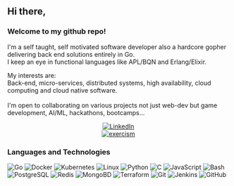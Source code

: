 ##  Hi there,

### Welcome to my github repo!
<p> 
	I'm a self taught, self motivated software developer also a hardcore gopher delivering back end solutions entirely in Go.
	<br>
	I keep an eye in functional languages like APL/BQN and Erlang/Elixir.
</p>
<p>
	My interests are: <br>
	Back-end, micro-services, distributed systems, high availability, cloud computing and cloud native software. 
	<br> <br>
	I'm open to collaborating on various projects not just web-dev but game development, AI/ML, hackathons, bootcamps...
	</p>
<p align="center">
	<a href="https://www.linkedin.com/in/diogo-av">
	        <img src="https://img.shields.io/badge/LinkedIn-blue?style=flat-square&logo=LinkedIn" alt="LinkedIn">
	</a> <br>
	<a href="https://exercism.org/profiles/UserAtUser">
	        <img src="https://img.shields.io/badge/exercism-blue?style=flat-square&logo=exercism&logoColor=white" alt="exercism">
	</a>
</p>

### Languages and Technologies
![Go](https://img.shields.io/badge/go-black?style=for-the-badge&logo=go)
![Docker](https://img.shields.io/badge/docker-black?style=for-the-badge&logo=docker)
![Kubernetes](https://img.shields.io/badge/kubernetes-black?style=for-the-badge&logo=Kubernetes)
![Linux](https://img.shields.io/badge/linux-black?style=for-the-badge&logo=Linux)
![Python](https://img.shields.io/badge/python-black?style=for-the-badge&logo=python)
![C](https://img.shields.io/badge/c-black?style=for-the-badge&logo=c)
![JavaScript](https://img.shields.io/badge/javascript-black?style=for-the-badge&logo=javascript)
![Bash](https://img.shields.io/badge/bash-black?style=for-the-badge&logo=gnu-bash&logoColor=white)
![PostgreSQL](https://img.shields.io/badge/postgresql-black?style=for-the-badge&logo=PostgreSQL)
![Redis](https://img.shields.io/badge/redis-black?style=for-the-badge&logo=redis)
![MongoBD](https://img.shields.io/badge/mongodb-black?style=for-the-badge&logo=mongodb)
![Terraform](https://img.shields.io/badge/terraform-black?style=for-the-badge&logo=terraform)
![Git](https://img.shields.io/badge/git-black?style=for-the-badge&logo=git)
![Jenkins](https://img.shields.io/badge/jenkins-black?style=for-the-badge&logo=jenkins)
![GitHub](https://img.shields.io/badge/github-black?style=for-the-badge&logo=github)
